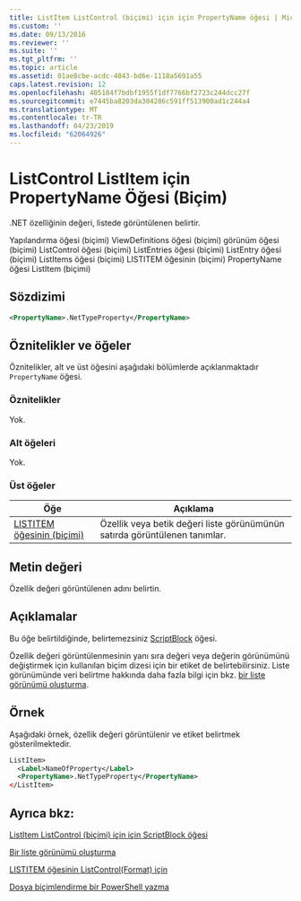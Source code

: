 ```yaml
---
title: ListItem ListControl (biçimi) için için PropertyName öğesi | Microsoft Docs
ms.custom: ''
ms.date: 09/13/2016
ms.reviewer: ''
ms.suite: ''
ms.tgt_pltfrm: ''
ms.topic: article
ms.assetid: 01ae8cbe-acdc-4043-bd6e-1118a5691a55
caps.latest.revision: 12
ms.openlocfilehash: 405184f7bdbf1955f1df7766bf2723c244dcc27f
ms.sourcegitcommit: e7445ba8203da304286c591ff513900ad1c244a4
ms.translationtype: MT
ms.contentlocale: tr-TR
ms.lasthandoff: 04/23/2019
ms.locfileid: "62064926"
---
```

# <a name="propertyname-element-for-listitem-for-listcontrol-format"></a>ListControl ListItem için PropertyName Öğesi (Biçim)

.NET özelliğinin değeri, listede görüntülenen belirtir.

Yapılandırma öğesi (biçimi) ViewDefinitions öğesi (biçimi) görünüm öğesi (biçimi) ListControl öğesi (biçimi) ListEntries öğesi (biçimi) ListEntry öğesi (biçimi) ListItems öğesi (biçimi) LISTITEM öğesinin (biçimi) PropertyName öğesi ListItem (biçimi)

## <a name="syntax"></a>Sözdizimi

```xml
<PropertyName>.NetTypeProperty</PropertyName>
```

## <a name="attributes-and-elements"></a>Öznitelikler ve öğeler

Öznitelikler, alt ve üst öğesini aşağıdaki bölümlerde açıklanmaktadır `PropertyName` öğesi.

### <a name="attributes"></a>Öznitelikler

Yok.

### <a name="child-elements"></a>Alt öğeleri

Yok.

### <a name="parent-elements"></a>Üst öğeler

|Öğe|Açıklama|
|-------------|-----------------|
|[LISTITEM öğesinin (biçimi)](./listitem-element-for-listitems-for-listcontrol-format.md)|Özellik veya betik değeri liste görünümünün satırda görüntülenen tanımlar.|

## <a name="text-value"></a>Metin değeri

Özellik değeri görüntülenen adını belirtin.

## <a name="remarks"></a>Açıklamalar

Bu öğe belirtildiğinde, belirtemezsiniz [ScriptBlock](./scriptblock-element-for-listitem-for-listcontrol-format.md) öğesi.

Özellik değeri görüntülenmesinin yanı sıra değeri veya değerin görünümünü değiştirmek için kullanılan biçim dizesi için bir etiket de belirtebilirsiniz. Liste görünümünde veri belirtme hakkında daha fazla bilgi için bkz. [bir liste görünümü oluşturma](./creating-a-list-view.md).

## <a name="example"></a>Örnek

Aşağıdaki örnek, özellik değeri görüntülenir ve etiket belirtmek gösterilmektedir.

```xml
ListItem>
  <Label>NameOfProperty</Label>
  <PropertyName>.NetTypeProperty</PropertyName>
</ListItem>

```

## <a name="see-also"></a>Ayrıca bkz:

[ListItem ListControl (biçimi) için için ScriptBlock öğesi](./scriptblock-element-for-listitem-for-listcontrol-format.md)

[Bir liste görünümü oluşturma](./creating-a-list-view.md)

[LISTITEM öğesinin ListControl(Format) için](./listitem-element-for-listitems-for-listcontrol-format.md)

[Dosya biçimlendirme bir PowerShell yazma](./writing-a-powershell-formatting-file.md)
